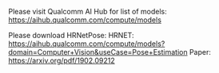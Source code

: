 Please visit Qualcomm AI Hub for list of models:
https://aihub.qualcomm.com/compute/models

Please download HRNetPose:
HRNET: https://aihub.qualcomm.com/compute/models?domain=Computer+Vision&useCase=Pose+Estimation
Paper: https://arxiv.org/pdf/1902.09212
